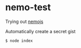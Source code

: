 # nemo-test

Trying out [nemojs](https://github.com/paypal/nemo)

Automatically create a secret gist

```bash
$ node index
```